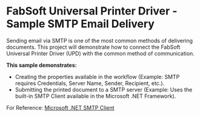 # FabSoft Universal Printer Driver - Sample SMTP Email Delivery
Sending email via SMTP is one of the most common methods of delivering documents. This project will demonstrate how to connect the FabSoft Universal Printer Driver (UPD) with the common method of communication. 

**This sample demonstrates:**

* Creating the properties available in the workflow (Example: SMTP requires Credentials, Server Name, Sender, Recipient, etc.).
* Submitting the printed document to a SMTP server (Example: Uses the built-in SMTP Client available in the Microsoft .NET Framework).

For Reference: [Microsoft .NET SMTP Client](https://docs.microsoft.com/en-us/dotnet/api/system.net.mail.smtpclient)



